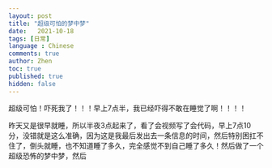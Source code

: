 ```yaml
---
layout: post
title: "超级可怕的梦中梦"
date:   2021-10-18
tags: [日常]
language : Chinese
comments: true
author: Zhen
toc: true
published: true
hidden: false
---
```

超级可怕！吓死我了！！！早上7点半，我已经吓得不敢在睡觉了啊！！！！

昨天又是很早就睡，所以半夜3点起来了，看了会视频写了会代码，早上7点10分，没错就是这么准确，因为这是我最后发出去一条信息的时间，然后特别困扛不住了，倒头就睡，也不知道睡了多久，完全感觉不到自己睡了多久！然后做了一个超级恐怖的梦中梦，然后
<!--stackedit_data:
eyJoaXN0b3J5IjpbLTIwMzA0NzQ2MzRdfQ==
-->